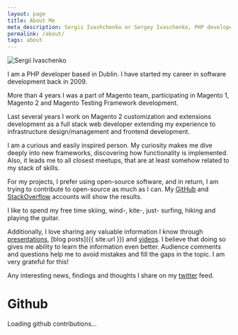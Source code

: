 ```yaml
---
layout: page
title: About Me
meta_description: Sergii Ivashchenko or Sergey Ivaschenko, PHP developer, Magento enthusiast.
permalink: /about/
tags: about
---
```

<img src="//gravatar.com/avatar/24b43157e5a79a15db64f3c1b2b1b988?s=180" alt="Sergii Ivaschenko" class="about-ava"/>

I am a PHP developer based in Dublin. I have started my career in software development back in 2009.

More than 4 years I was a part of Magento team, participating in Magento 1, Magento 2 and Magento Testing Framework development. 

Last several years I work on Magento 2 customization and extensions development as a full stack web developer extending my experience to infrastructure design/management and frontend development.

I am a curious and easily inspired person. My curiosity makes me dive deeply into new frameworks, discovering how functionality is implemented. Also, it leads me to all closest meetups, that are at least somehow related to my stack of skills.

For my projects, I prefer using open-source software, and in return, I am trying to contribute to open-source as much as I can. My [GitHub](//stackoverflow.com/users/1518080/sergey-ivashchenko) and [StackOverflow](//github.com/sivaschenko) accounts will show the results.

I like to spend my free time skiing, wind-, kite-, just- surfing, hiking and playing the guitar.

Additionally, I love sharing any valuable information I know through [presentations](//www.slideshare.net/SergeyIvaschenko/), [blog posts]({{ site.url }}) and [videos](//www.youtube.com/channel/UCyMy7eoz8P-SjLx0QTtioZQ). I believe that doing so gives me ability to learn the information even better. Audience comments and questions help me to avoid mistakes and fill the gaps in the topic. I am very grateful for this!

Any interesting news, findings and thoughts I share on my [twitter](//twitter.com/sergeivaschenko) feed.

# Github

<div id="github-graph" class="github-graph">
Loading github contributions...
</di>
<script type="text/javascript" src="//cdn.rawgit.com/IonicaBizau/github-calendar/gh-pages/dist/github-calendar.min.js"></script>
<script>
new GitHubCalendar("#github-graph", "sivaschenko");
</script>